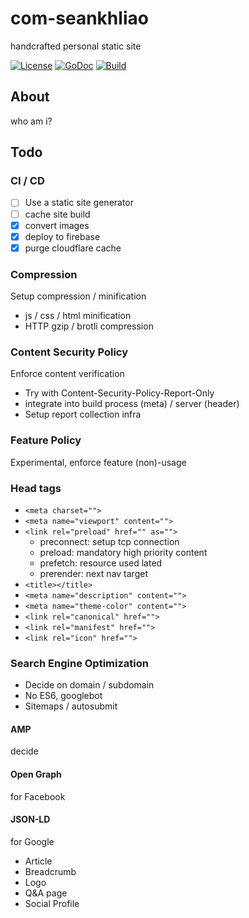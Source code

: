 # com-seankhliao

handcrafted personal static site

[![License](https://img.shields.io/github/license/seankhliao/com-seankhliao.svg?style=for-the-badge&maxAge=31536000)](LICENSE)
[![GoDoc](https://img.shields.io/badge/godoc-reference-5272B4.svg?style=for-the-badge&maxAge=31536000)](https://godoc.org/github.com/seankhliao/com-seankhliao)
[![Build](https://badger.seankhliao.com/i/github_seankhliao_com-seankhliao)](https://badger.seankhliao.com/l/github_seankhliao_com-seankhliao)

## About

who am i?

## Todo

### CI / CD

- [ ] Use a static site generator
- [ ] cache site build
- [x] convert images
- [x] deploy to firebase
- [x] purge cloudflare cache

### Compression

Setup compression / minification

- js / css / html minification
- HTTP gzip / brotli compression

### Content Security Policy

Enforce content verification

- Try with Content-Security-Policy-Report-Only
- integrate into build process (meta) / server (header)
- Setup report collection infra

### Feature Policy

Experimental, enforce feature (non)-usage

### Head tags

- `<meta charset="">`
- `<meta name="viewport" content="">`
- `<link rel="preload" href="" as="">`
  - preconnect: setup tcp connection
  - preload: mandatory high priority content
  - prefetch: resource used lated
  - prerender: next nav target
- `<title></title>`
- `<meta name="description" content="">`
- `<meta name="theme-color" content="">`
- `<link rel="canonical" href="">`
- `<link rel="manifest" href="">`
- `<link rel="icon" href="">`

### Search Engine Optimization

- Decide on domain / subdomain
- No ES6, googlebot
- Sitemaps / autosubmit

#### AMP

decide

#### Open Graph

for Facebook

#### JSON-LD

for Google

- Article
- Breadcrumb
- Logo
- Q&A page
- Social Profile
